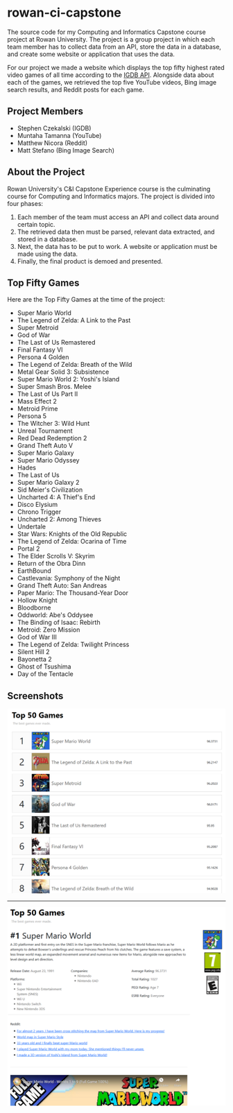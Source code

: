 # rowan-ci-capstone
The source code for my Computing and Informatics Capstone course project at Rowan University. 
The project is a group project in which each team member has to collect data from an API,
store the data in a database, and create some website or application that uses the data.

For our project we made a website which displays the top fifty highest rated video games of all time according to the [IGDB API](https://www.igdb.com/api).
Alongside data about each of the games, we retrieved the top five YouTube videos, Bing image search results, and Reddit posts for each game.

## Project Members

* Stephen Czekalski (IGDB)
* Muntaha Tamanna (YouTube)
* Matthew Nicora (Reddit)
* Matt Stefano (Bing Image Search)

## About the Project

Rowan University's C&I Capstone Experience course is the culminating course for Computing and Informatics majors.
The project is divided into four phases:

1. Each member of the team must access an API and collect data around certain topic.
2. The retrieved data then must be parsed, relevant data extracted, and stored in a database.
3. Next, the data has to be put to work. A website or application must be made using the data.
4. Finally, the final product is demoed and presented.

## Top Fifty Games

Here are the Top Fifty Games at the time of the project:

* Super Mario World
* The Legend of Zelda: A Link to the Past
* Super Metroid
* God of War
* The Last of Us Remastered
* Final Fantasy VI
* Persona 4 Golden
* The Legend of Zelda: Breath of the Wild
* Metal Gear Solid 3: Subsistence
* Super Mario World 2: Yoshi's Island
* Super Smash Bros. Melee
* The Last of Us Part II
* Mass Effect 2
* Metroid Prime
* Persona 5
* The Witcher 3: Wild Hunt
* Unreal Tournament
* Red Dead Redemption 2
* Grand Theft Auto V
* Super Mario Galaxy
* Super Mario Odyssey
* Hades
* The Last of Us
* Super Mario Galaxy 2
* Sid Meier's Civilization
* Uncharted 4: A Thief's End
* Disco Elysium
* Chrono Trigger
* Uncharted 2: Among Thieves
* Undertale
* Star Wars: Knights of the Old Republic
* The Legend of Zelda: Ocarina of Time
* Portal 2
* The Elder Scrolls V: Skyrim
* Return of the Obra Dinn
* EarthBound
* Castlevania: Symphony of the Night
* Grand Theft Auto: San Andreas
* Paper Mario: The Thousand-Year Door
* Hollow Knight
* Bloodborne
* Oddworld: Abe's Oddysee
* The Binding of Isaac: Rebirth
* Metroid: Zero Mission
* God of War III
* The Legend of Zelda: Twilight Princess
* Silent Hill 2
* Bayonetta 2
* Ghost of Tsushima
* Day of the Tentacle

## Screenshots
![Screenshot One](https://github.com/stephencz/rowan-ci-capstone/blob/master/screenshot1.PNG)

---

![Screenshot Two](https://github.com/stephencz/rowan-ci-capstone/blob/master/screenshot2.PNG)
